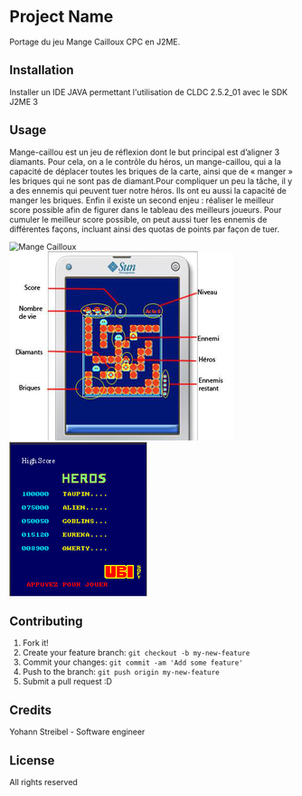 # Project Name
 
Portage du jeu Mange Cailloux CPC en J2ME.

## Installation
 
Installer un IDE JAVA permettant l'utilisation de CLDC 2.5.2_01 avec le SDK J2ME 3
 
## Usage

Mange-caillou est un jeu de réflexion dont le but principal est d’aligner 3 diamants. 
Pour cela, on a le contrôle du héros, un mange-caillou, qui a la capacité de déplacer toutes les briques de la carte, ainsi que de « manger » les briques qui ne sont pas de diamant.Pour compliquer un peu la tâche, il y a des ennemis qui peuvent tuer notre héros. 
Ils ont eu aussi la capacité de manger les briques. 
Enfin il existe un second enjeu : réaliser le meilleur score possible afin de figurer dans le tableau des meilleurs joueurs. 
Pour cumuler le meilleur score possible, on peut aussi tuer les ennemis de différentes façons, incluant ainsi des quotas de points par façon de tuer. 

![Mange Cailloux](https://github.com/downloads/ystreibel/mange-cailloux/mange-cailloux_home.png)
![Mange Cailloux](https://github.com/ystreibel/mange-cailloux/blob/master/mange-cailloux_game.png)
![Mange Cailloux](https://github.com/ystreibel/mange-cailloux/blob/master/mange-cailloux_highscore.png)
 
## Contributing
 
1. Fork it!
2. Create your feature branch: `git checkout -b my-new-feature`
3. Commit your changes: `git commit -am 'Add some feature'`
4. Push to the branch: `git push origin my-new-feature`
5. Submit a pull request :D
 
## Credits
 
Yohann Streibel - Software engineer
 
## License
 
All rights reserved